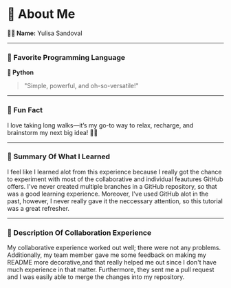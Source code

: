 ﻿# 🌟 About Me

**👩‍💻 Name:** Yulisa Sandoval  

---

### 🚀 Favorite Programming Language  
**🐍 Python**  
> "Simple, powerful, and oh-so-versatile!"

---

### 🎉 Fun Fact  
I love taking long walks—it’s my go-to way to relax, recharge, and brainstorm my next big idea! 🧠✨  

---

### 🌈 Summary Of What I Learned
I feel like I learned alot from this experience because I really got the chance to experiment with
most of the collaborative and individual feautures GitHub offers. I've never created multiple branches in a
GitHub repository, so that was a good learning experience. Moreover, I've used GitHub alot in the past,
however, I never really gave it the neccessary attention, so this tutorial was a great refresher.

---
### 🌈 Description Of Collaboration Experience
My collaborative experience worked out well; there were not any problems. Additionally,
my team member gave me some feedback on making my README more decorative,and that really 
helped me out since I don't have much experience in that matter. Furthermore, they sent me
a pull request and I was easily able to merge the changes into my repository.

